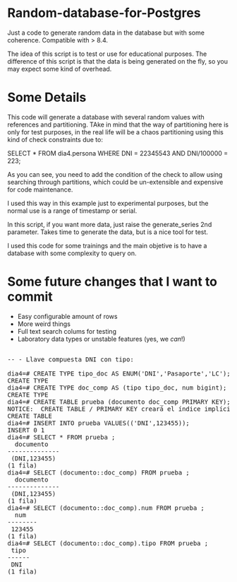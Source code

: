 Random-database-for-Postgres
============================

Just a code to generate random data in the database but with some coherence. Compatible with > 8.4.

The idea of this script is to test or use for educational purposes. The difference of this script is that the 
data is being generated on the fly, so you may expect some kind of overhead. 

Some Details
============

This code will generate a database with several random values with references and partitioning. TAke in mind 
that the way of partitioning here is only for test purposes, in the real life will be a chaos partitioning 
using this kind of check constraints due to:

SELECT * FROM dia4.persona WHERE DNI = 22345543 AND DNI/100000 = 223;

As you can see, you need to add the condition of the check to allow using searching through partitions, which 
could be un-extensible and expensive for code maintenance. 

I used this way in this example just to experimental purposes, but the normal use is a range of timestamp or serial.

In this script, if you want more data, just raise the generate_series 2nd parameter. Takes time to generate the 
data, but is a nice tool for test.

I used this code for some trainings and the main objetive is to have a database with some complexity to query on.


Some future changes that I want to commit
=========================================

- Easy configurable amount of rows
- More weird things
- Full text search colums for testing
- Laboratory data types or unstable features (yes, we *can*!)

<pre>

-- - Llave compuesta DNI con tipo:

dia4=# CREATE TYPE tipo_doc AS ENUM('DNI','Pasaporte','LC');
CREATE TYPE
dia4=# CREATE TYPE doc_comp AS (tipo tipo_doc, num bigint);
CREATE TYPE
dia4=# CREATE TABLE prueba (documento doc_comp PRIMARY KEY);
NOTICE:  CREATE TABLE / PRIMARY KEY creará el índice implícito «prueba_pkey» para la tabla «prueba»
CREATE TABLE
dia4=# INSERT INTO prueba VALUES(('DNI',123455));
INSERT 0 1
dia4=# SELECT * FROM prueba ;
  documento  
--------------
 (DNI,123455)
(1 fila)
dia4=# SELECT (documento::doc_comp) FROM prueba ;
  documento  
--------------
 (DNI,123455)
(1 fila)
dia4=# SELECT (documento::doc_comp).num FROM prueba ;
  num  
--------
 123455
(1 fila)
dia4=# SELECT (documento::doc_comp).tipo FROM prueba ;
 tipo
------
 DNI
(1 fila)

</pre>
